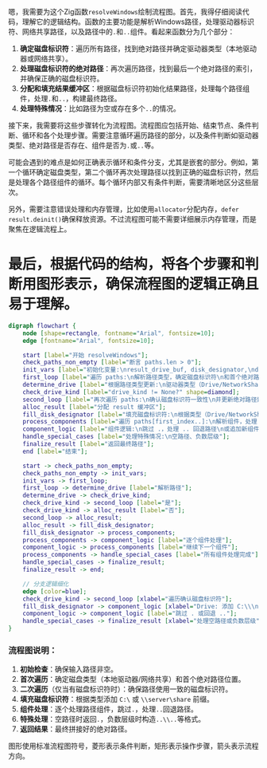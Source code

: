 嗯，我需要为这个Zig函数`resolveWindows`绘制流程图。首先，我得仔细阅读代码，理解它的逻辑结构。函数的主要功能是解析Windows路径，处理驱动器标识符、网络共享路径，以及路径中的`.`和`..`组件。看起来函数分为几个部分：

1. **确定磁盘标识符**：遍历所有路径，找到绝对路径并确定驱动器类型（本地驱动器或网络共享）。
2. **处理磁盘标识符的绝对路径**：再次遍历路径，找到最后一个绝对路径的索引，并确保正确的磁盘标识符。
3. **分配和填充结果缓冲区**：根据磁盘标识符初始化结果路径，处理每个路径组件，处理`.`和`..`，构建最终路径。
4. **处理特殊情况**：比如路径为空或存在多个`..`的情况。

接下来，我需要将这些步骤转化为流程图。流程图应包括开始、结束节点、条件判断、循环和各个处理步骤。需要注意循环遍历路径的部分，以及条件判断如驱动器类型、绝对路径是否存在、组件是否为`.`或`..`等。

可能会遇到的难点是如何正确表示循环和条件分支，尤其是嵌套的部分。例如，第一个循环确定磁盘类型，第二个循环再次处理路径以找到正确的磁盘标识符，然后是处理各个路径组件的循环。每个循环内部又有条件判断，需要清晰地区分这些层次。

另外，需要注意错误处理和内存管理，比如使用`allocator`分配内存，`defer result.deinit()`确保释放资源。不过流程图可能不需要详细展示内存管理，而是聚焦在逻辑流程上。

最后，根据代码的结构，将各个步骤和判断用图形表示，确保流程图的逻辑正确且易于理解。
================================================
```dot
digraph flowchart {
    node [shape=rectangle, fontname="Arial", fontsize=10];
    edge [fontname="Arial", fontsize=10];

    start [label="开始 resolveWindows"];
    check_paths_non_empty [label="断言 paths.len > 0"];
    init_vars [label="初始化变量:\nresult_drive_buf, disk_designator,\ndrive_kind, have_abs_path, first_index"];
    first_loop [label="遍历 paths:\n解析路径类型，确定磁盘标识符\n和首个绝对路径索引"];
    determine_drive [label="根据路径类型更新:\n驱动器类型（Drive/NetworkShare）"];
    check_drive_kind [label="drive_kind != None?" shape=diamond];
    second_loop [label="再次遍历 paths:\n确认磁盘标识符一致性\n并更新绝对路径索引"];
    alloc_result [label="分配 result 缓冲区"];
    fill_disk_designator [label="填充磁盘标识符:\n根据类型（Drive/NetworkShare）"];
    process_components [label="遍历 paths[first_index..]:\n解析组件，处理 . 和 .."];
    component_logic [label="组件逻辑:\n跳过 .，处理 .. 回退路径\n或追加新组件"];
    handle_special_cases [label="处理特殊情况:\n空路径、负数层级"];
    finalize_result [label="返回最终路径"];
    end [label="结束"];

    start -> check_paths_non_empty;
    check_paths_non_empty -> init_vars;
    init_vars -> first_loop;
    first_loop -> determine_drive [label="解析路径"];
    determine_drive -> check_drive_kind;
    check_drive_kind -> second_loop [label="是"];
    check_drive_kind -> alloc_result [label="否"];
    second_loop -> alloc_result;
    alloc_result -> fill_disk_designator;
    fill_disk_designator -> process_components;
    process_components -> component_logic [label="逐个组件处理"];
    component_logic -> process_components [label="继续下一个组件"];
    process_components -> handle_special_cases [label="所有组件处理完成"];
    handle_special_cases -> finalize_result;
    finalize_result -> end;

    // 分支逻辑细化
    edge [color=blue];
    check_drive_kind -> second_loop [xlabel="遍历确认磁盘标识符"];
    fill_disk_designator -> component_logic [xlabel="Drive: 添加 C:\\\nNetworkShare: 添加 \\\\server\\share"];
    component_logic -> component_logic [label="跳过 . 或回退 .."];
    handle_special_cases -> finalize_result [xlabel="处理空路径或负数层级"];
}
```

### 流程图说明：
1. **初始检查**：确保输入路径非空。
2. **首次遍历**：确定磁盘类型（本地驱动器/网络共享）和首个绝对路径位置。
3. **二次遍历**（仅当有磁盘标识符时）：确保路径使用一致的磁盘标识符。
4. **填充磁盘标识符**：根据类型添加 `C:\` 或 `\\server\share` 前缀。
5. **组件处理**：逐个处理路径组件，跳过`.`，处理`..`回退路径。
6. **特殊处理**：空路径时返回`.`，负数层级时构造`..\\..`等格式。
7. **返回结果**：最终拼接好的绝对路径。

图形使用标准流程图符号，菱形表示条件判断，矩形表示操作步骤，箭头表示流程方向。